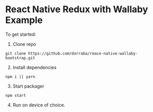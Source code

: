 # React Native Redux with Wallaby Example

To get started:

1. Clone repo   
```
git clone https://github.com/dorraba/reace-native-wallaby-bootstrap.git
```

2. Install dependencies   
```
npm i || yarn
```

3. Start packager   
```
npm start
```

4. Run on device of choice.
